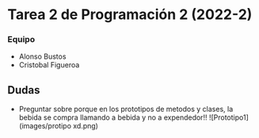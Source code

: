 # Tarea 2 de Programación 2 (2022-2)

### Equipo
* Alonso Bustos
* Cristobal Figueroa
## Dudas
- Preguntar sobre porque en los prototipos de metodos y clases, la bebida se compra llamando a bebida y no a expendedor!!
![Prototipo1](images/protipo xd.png)
